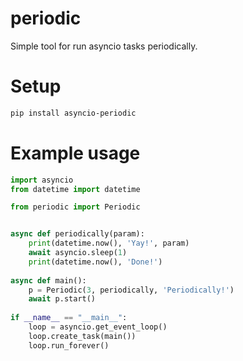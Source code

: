 # periodic

Simple tool for run asyncio tasks periodically.

# Setup

```bash
pip install asyncio-periodic
```


# Example usage

```python
import asyncio
from datetime import datetime

from periodic import Periodic


async def periodically(param):
    print(datetime.now(), 'Yay!', param)
    await asyncio.sleep(1)
    print(datetime.now(), 'Done!')
    
async def main():
    p = Periodic(3, periodically, 'Periodically!')
    await p.start()
    
if __name__ == "__main__":
    loop = asyncio.get_event_loop()
    loop.create_task(main())
    loop.run_forever()
```